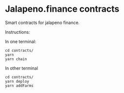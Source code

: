 # Jalapeno.finance contracts
Smart contracts for jalapeno finance. 

Instructions:

In one terminal:
```
cd contracts/
yarn
yarn chain
```

In other terminal
```
cd contracts/
yarn deploy
yarn addFarms
```